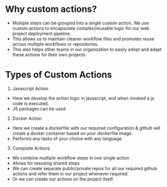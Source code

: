 # Why custom actions?
- Multiple steps can be grouped into a single custom action.  We use custom actions to encapsulate complex/reusable logic for our web project deployment pipeline.
- This allows us to maintain cleaner workflow files and promotes reuse across multiple workflows or repositories.
- This also helps other teams in our organization to easily adopt and adapt these actions for their own projects.

# Types of Custom Actions

1. Javascript Action
 - Here we develop the action logic in javascript, and when invoked a js code is executed.
 - JS packages can be used

2. Docker Action
 - Here we create a dockerfile with our required configuration & github will create a docker container based on your dockerfile image.
 - Performs any tasks of your choice with any language.

3. Compisite Actions
 - We combine multiple workflow steps in one single action
 - Allows for resusing shared steps
 - We can create separate public/private repos for all our required github actions and refer them in our project whenever required.
 - Or we can create our actions on the project itself.